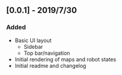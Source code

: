 ## [0.0.1] - 2019/7/30
### Added
- Basic UI layout
  - Sidebar
  - Top bar/navigation
- Initial rendering of maps and robot states
- Initial readme and changelog